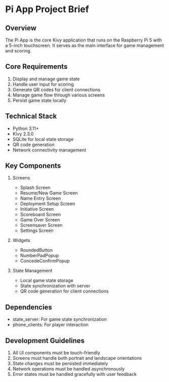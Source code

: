 # Pi App Project Brief

## Overview

The Pi App is the core Kivy application that runs on the Raspberry Pi 5 with a 5-inch touchscreen. It serves as the main interface for game management and scoring.

## Core Requirements

1. Display and manage game state
2. Handle user input for scoring
3. Generate QR codes for client connections
4. Manage game flow through various screens
5. Persist game state locally

## Technical Stack

- Python 3.11+
- Kivy 2.3.0
- SQLite for local state storage
- QR code generation
- Network connectivity management

## Key Components

1. Screens

   - Splash Screen
   - Resume/New Game Screen
   - Name Entry Screen
   - Deployment Setup Screen
   - Initiative Screen
   - Scoreboard Screen
   - Game Over Screen
   - Screensaver Screen
   - Settings Screen

2. Widgets

   - RoundedButton
   - NumberPadPopup
   - ConcedeConfirmPopup

3. State Management
   - Local game state storage
   - State synchronization with server
   - QR code generation for client connections

## Dependencies

- state_server: For game state synchronization
- phone_clients: For player interaction

## Development Guidelines

1. All UI components must be touch-friendly
2. Screens must handle both portrait and landscape orientations
3. State changes must be persisted immediately
4. Network operations must be handled asynchronously
5. Error states must be handled gracefully with user feedback
